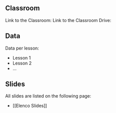 ## Classroom

Link to the Classroom:
Link to the Classroom Drive:

## Data

Data per lesson:
- Lesson 1
- Lesson 2
- ...

## Slides

All slides are listed on the following page:

- [[Elenco Slides]]